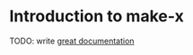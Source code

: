 # Introduction to make-x

TODO: write [great documentation](http://jacobian.org/writing/what-to-write/)
